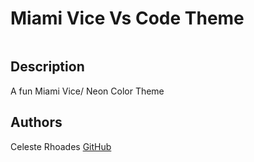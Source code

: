 # Miami Vice Vs Code Theme

<img href="./images/screenshot.png">

## Description

A fun Miami Vice/ Neon Color Theme

## Authors

Celeste Rhoades
[GitHub](https://github.com/Celeste-Rhoades/Miami-Vice-Color-Theme)
